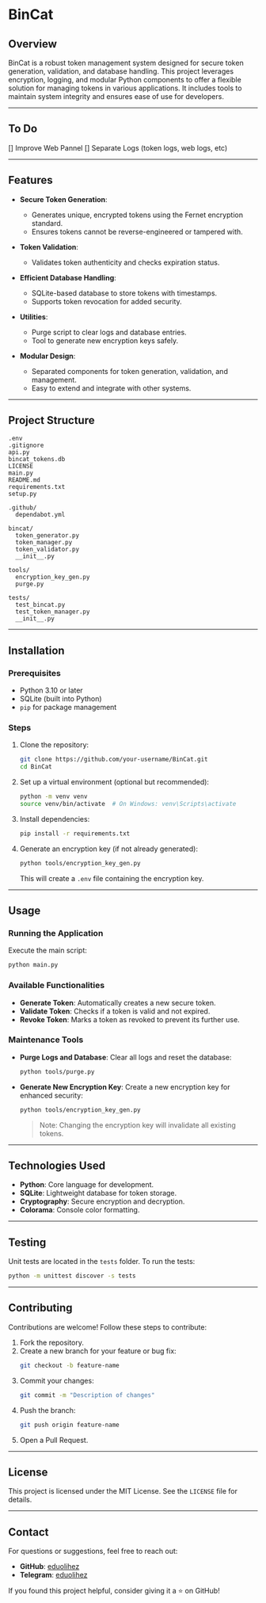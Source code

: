 # BinCat

## Overview
BinCat is a robust token management system designed for secure token generation, validation, and database handling. This project leverages encryption, logging, and modular Python components to offer a flexible solution for managing tokens in various applications. It includes tools to maintain system integrity and ensures ease of use for developers.

---

## To Do
[] Improve Web Pannel
[] Separate Logs (token logs, web logs, etc)

---
## Features
- **Secure Token Generation**:
  - Generates unique, encrypted tokens using the Fernet encryption standard.
  - Ensures tokens cannot be reverse-engineered or tampered with.

- **Token Validation**:
  - Validates token authenticity and checks expiration status.

- **Efficient Database Handling**:
  - SQLite-based database to store tokens with timestamps.
  - Supports token revocation for added security.

- **Utilities**:
  - Purge script to clear logs and database entries.
  - Tool to generate new encryption keys safely.

- **Modular Design**:
  - Separated components for token generation, validation, and management.
  - Easy to extend and integrate with other systems.

---

## Project Structure
```
.env
.gitignore
api.py
bincat_tokens.db
LICENSE
main.py
README.md
requirements.txt
setup.py

.github/
  dependabot.yml

bincat/
  token_generator.py
  token_manager.py
  token_validator.py
  __init__.py

tools/
  encryption_key_gen.py
  purge.py

tests/
  test_bincat.py
  test_token_manager.py
  __init__.py
```

---

## Installation
### Prerequisites
- Python 3.10 or later
- SQLite (built into Python)
- `pip` for package management

### Steps
1. Clone the repository:
   ```bash
   git clone https://github.com/your-username/BinCat.git
   cd BinCat
   ```

2. Set up a virtual environment (optional but recommended):
   ```bash
   python -m venv venv
   source venv/bin/activate  # On Windows: venv\Scripts\activate
   ```

3. Install dependencies:
   ```bash
   pip install -r requirements.txt
   ```

4. Generate an encryption key (if not already generated):
   ```bash
   python tools/encryption_key_gen.py
   ```
   This will create a `.env` file containing the encryption key.

---

## Usage
### Running the Application
Execute the main script:
```bash
python main.py
```

### Available Functionalities
- **Generate Token**: Automatically creates a new secure token.
- **Validate Token**: Checks if a token is valid and not expired.
- **Revoke Token**: Marks a token as revoked to prevent its further use.

### Maintenance Tools
- **Purge Logs and Database**:
  Clear all logs and reset the database:
  ```bash
  python tools/purge.py
  ```
- **Generate New Encryption Key**:
  Create a new encryption key for enhanced security:
  ```bash
  python tools/encryption_key_gen.py
  ```
  > Note: Changing the encryption key will invalidate all existing tokens.

---

## Technologies Used
- **Python**: Core language for development.
- **SQLite**: Lightweight database for token storage.
- **Cryptography**: Secure encryption and decryption.
- **Colorama**: Console color formatting.

---

## Testing
Unit tests are located in the `tests` folder. To run the tests:
```bash
python -m unittest discover -s tests
```

---

## Contributing
Contributions are welcome! Follow these steps to contribute:
1. Fork the repository.
2. Create a new branch for your feature or bug fix:
   ```bash
   git checkout -b feature-name
   ```
3. Commit your changes:
   ```bash
   git commit -m "Description of changes"
   ```
4. Push the branch:
   ```bash
   git push origin feature-name
   ```
5. Open a Pull Request.

---

## License
This project is licensed under the MIT License. See the `LICENSE` file for details.

---

## Contact
For questions or suggestions, feel free to reach out:
- **GitHub**: [eduolihez](https://github.com/eduolihez)
- **Telegram**: [eduolihez](t.me/eduolihez)

If you found this project helpful, consider giving it a ⭐ on GitHub!

